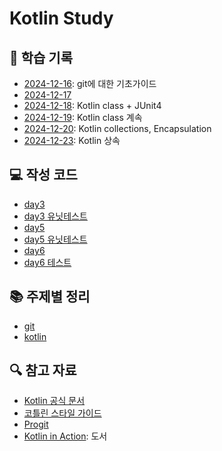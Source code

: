 # Kotlin Study

## 📝 학습 기록

- [2024-12-16](./docs/daily/2024-12-16.md): git에 대한 기초가이드
- [2024-12-17](./docs/daily/2024-12-17.md)
- [2024-12-18](./docs/daily/2024-12-18.md): Kotlin class + JUnit4
- [2024-12-19](./docs/daily/2024-12-19.md): Kotlin class 계속
- [2024-12-20](./docs/daily/2024-12-20.md): Kotlin collections, Encapsulation
- [2024-12-23](./docs/daily/2024-12-23.md): Kotlin 상속

## 💻 작성 코드

- [day3](./src/main/kotlin/day3)
- [day3 유닛테스트](./src/test/kotlin/day3)
- [day5](./src/main/kotlin/day5)
- [day5 유닛테스트](./src/test/kotlin/day5)
- [day6](./src/main/kotlin/day6)
- [day6 테스트](./src/test/kotlin/day6)

## 📚 주제별 정리

- [git](./docs/topics/git.md)
- [kotlin](./docs/topics/kotlin_basic.md)

## 🔍 참고 자료

- [Kotlin 공식 문서](https://kotlinlang.org/docs/home.html)
- [코틀린 스타일 가이드](https://kotlinlang.org/docs/coding-conventions.html)
- [Progit](https://git-scm.com/book/en/v2)
- [Kotlin in Action](https://www.yes24.com/product/goods/55148593): 도서


